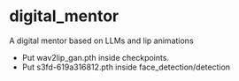 # digital_mentor
A digital mentor based on LLMs and lip animations

- Put wav2lip_gan.pth inside checkpoints.
- Put s3fd-619a316812.pth inside face_detection/detection


